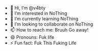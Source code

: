 - 👋 Hi, I’m @v4bty
- 👀 I’m interested in NoThing
- 🌱 I’m currently learning NoThing
- 💞️ I’m looking to collaborate on NoThing
- 📫 How to reach me: Bruuh Go away!
- 😄 Pronouns: Fuk life 
- ⚡ Fun fact: Fuk This Fuking Life

<!---
v4bty/v4bty is a ✨ special ✨ repository because its `README.md` (this file) appears on your GitHub profile.
You can click the Preview link to take a look at your changes.
--->

